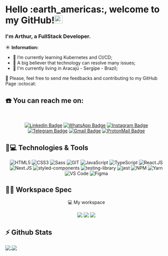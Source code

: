 <h1 align="left">Hello :earth_americas:, welcome to my GitHub!<img src="https://github.com/TheDudeThatCode/TheDudeThatCode/blob/master/Assets/Hi.gif" width="25px"></h1>
 
<h3>I'm Arthur, a FullStack Developer.</h3>

:sunny: **Information:**

- :seedling: I’m currently learning Kubernetes and CI/CD;
- :thought_balloon: A big believer that technology can resolve many issues;
- :house_with_garden: I'm currently living in Aracajú - Sergipe - Brazil;

:pray: Please, feel free to send me feedbacks and contributing to my GitHub Page :octocat:

## ☎️ You can reach me on:

<div align="center"><br>

[![Linkedin Badge](https://img.shields.io/badge/LinkedIn-0077B5?style=for-the-badge&logo=linkedin&logoColor=whitelink=https://www.linkedin.com/in/arthursaldanha/?locale=en_US)](https://www.linkedin.com/in/arthursaldanha/?locale=en_US)
[![WhatsApp Badge](https://img.shields.io/badge/WhatsApp-25D366?style=for-the-badge&logo=whatsapp&logoColor=white)](https://api.whatsapp.com/send?phone=5579981366162&text=Hi%20Arthur,%20I%20just%20saw%20your%20Github.)
[![Instagram Badge](https://img.shields.io/badge/Instagram-E4405F?style=for-the-badge&logo=instagram&logoColor=white&link=https://www.instagram.com/saldanha.jpg/)](https://www.instagram.com/saldanha.jpg/)
[![Telegram Badge](https://img.shields.io/badge/Telegram-2CA5E0?style=for-the-badge&logo=telegram&logoColor=white)](https://t.me/asalds)
[![Gmail Badge](https://img.shields.io/badge/-saldanhaodev@gmail.com-D14836?style=for-the-badge&logo=gmail&logoColor=white&link=mailto:saldanhaodev@gmail.com)](mailto:saldanhaodev@gmail.com)
[![ProtonMail Badge](https://img.shields.io/badge/saldanhadev@protonmail.com-8B89CC?style=for-the-badge&logo=protonmail&logoColor=white&link=mailto:saldanhadev@protonmail.com)](mailto:saldanhadev@protonmail.com)

</div>

## 🚀💻 Technologies & Tools

<div align="center">

<img 
    src="https://img.shields.io/badge/HTML5-E34F26?style=for-the-badge&logo=html5&logoColor=white" 
    alt="HTML5">
<img 
    src="https://img.shields.io/badge/CSS3-1572B6?style=for-the-badge&logo=css3&logoColor=white" 
    alt="CSS3">
<img 
    src="https://img.shields.io/badge/Sass-CF649A?style=for-the-badge&amp;logo=sass&amp;logoColor=white" 
    alt="Sass">
<img 
    src="https://img.shields.io/badge/Git-F05032?style=for-the-badge&logo=git&logoColor=white" 
    alt="GIT">
<img 
    src="https://img.shields.io/badge/JavaScript-F7DF1E?style=for-the-badge&logo=javascript&logoColor=black" 
    alt="JavaScript">
<img 
    src="https://img.shields.io/badge/TypeScript-007ACC?style=for-the-badge&logo=typescript&logoColor=white" 
    alt="TypeScript">
<img 
    src="https://img.shields.io/badge/React-20232A?style=for-the-badge&logo=react&logoColor=61DAFB" 
    alt="React.JS">
<img 
    src="https://img.shields.io/badge/Next-000000?style=for-the-badge&amp;logo=nextdotjs&amp;logoColor=FFFFFF" 
    alt="Next.JS">
<img 
    src="https://img.shields.io/badge/styled_components-DB7093?style=for-the-badge&amp;logo=styled-components&amp;logoColor=white" 
    alt="styled-components">
<img 
      src="https://img.shields.io/badge/testing library-ffffff?style=for-the-badge&amp;logo=testinglibrary&amp;logoColor=#F5403F" 
      alt="testing-library">
<img 
      src="https://img.shields.io/badge/Jest-94404D?style=for-the-badge&amp;logo=jest&amp;logoColor=white" 
      alt="jest">
<img 
    src="https://img.shields.io/badge/NPM-CB3837.svg?style=for-the-badge&logo=npm&logoColor=white" 
    alt="NPM" />
<img 
    src="https://img.shields.io/badge/Yarn-2C8EBB.svg?style=for-the-badge&logo=yarn&logoColor=white" 
    alt="Yarn" />
<img 
    src="https://img.shields.io/badge/Visual_Studio_Code-0078D4?style=for-the-badge&logo=visual%20studio%20code&logoColor=white" 
    alt="VS Code" />
<img 
    src="https://img.shields.io/badge/Figma-F24E1E?style=for-the-badge&logo=figma&logoColor=white" 
    alt="Figma" />

</div>

## 👨‍💻 Workspace Spec

<p align='center'>
  💻 My workspace<br/><br/>
  <a href="https://lubuntu.me/"><img src="https://img.shields.io/badge/Linux-FCC624?style=for-the-badge&logo=linux&logoColor=black" /></a>
  <a href="https://ark.intel.com/content/www/br/pt/ark/products/40479/intel-core-2-duo-processor-t6400-2m-cache-2-00-ghz-800-mhz-fsb.html"><img src="https://img.shields.io/badge/Intel-Core_2_Duo_Inside-0071C5?style=for-the-badge&logo=intel&logoColor=white" /></a>
  <img src="https://img.shields.io/badge/RAM-3GB-%230071C5.svg?&style=for-the-badge&logoColor=white" />
</p>

## ⚡ Github Stats

<a href="https://github.com/arthursaldanha">
   <img align="center" src="https://github-readme-stats.vercel.app/api?username=arthursaldanha&count_private=true&show_icons=true&include_all_commits=true&theme=react" />
</a>
<a href="https://github.com/arthursaldanha">
   <img align="center" src="https://github-readme-stats.vercel.app/api/top-langs/?username=arthursaldanha&layout=compact&theme=react" />
</a>
